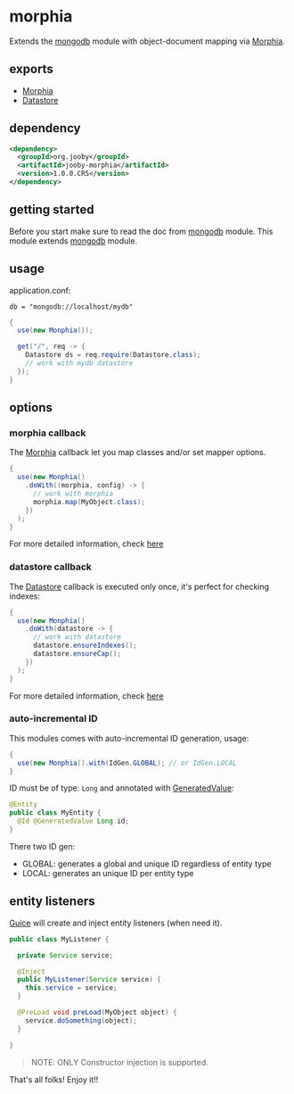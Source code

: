 # morphia

Extends the [mongodb](https://github.com/jooby-project/jooby/tree/master/jooby-mongodb) module with object-document mapping via [Morphia](https://github.com/mongodb/morphia).

## exports

* [Morphia](https://rawgit.com/wiki/mongodb/morphia/javadoc/0.111/org/mongodb/morphia/Morphia.html)
* [Datastore](https://rawgit.com/wiki/mongodb/morphia/javadoc/0.111/org/mongodb/morphia/Datastore.html)

## dependency

```xml
<dependency>
  <groupId>org.jooby</groupId>
  <artifactId>jooby-morphia</artifactId>
  <version>1.0.0.CR5</version>
</dependency>
```

## getting started

Before you start make sure to read the doc from [mongodb](https://github.com/jooby-project/jooby/tree/master/jooby-mongodb) module. This module extends [mongodb](https://github.com/jooby-project/jooby/tree/master/jooby-mongodb) module.

## usage

application.conf:

```properties
db = "mongodb://localhost/mydb"
```

```java
{
  use(new Monphia());

  get("/", req -> {
    Datastore ds = req.require(Datastore.class);
    // work with mydb datastore
  });
}
```

## options

### morphia callback

The [Morphia](https://rawgit.com/wiki/mongodb/morphia/javadoc/0.111/org/mongodb/morphia/Morphia.html) callback let you map classes and/or set mapper options.

```java
{
  use(new Monphia()
    .doWith((morphia, config) -> {
      // work with morphia
      morphia.map(MyObject.class);
    })
  );
}
```

For more detailed information, check [here]([Morphia](https://github.com/mongodb/morphia)/wiki/MappingObjects)

### datastore callback

The [Datastore](https://rawgit.com/wiki/mongodb/morphia/javadoc/0.111/org/mongodb/morphia/Datastore.html) callback is executed only once, it's perfect for checking indexes:

```java
{
  use(new Monphia()
    .doWith(datastore -> {
      // work with datastore
      datastore.ensureIndexes();
      datastore.ensureCap();
    })
  );
}
```

For more detailed information, check [here]([Morphia](https://github.com/mongodb/morphia)/wiki/Datastore#ensure-indexes-and-caps)

### auto-incremental ID
This modules comes with auto-incremental ID generation, usage:

```java
{
  use(new Monphia().with(IdGen.GLOBAL); // or IdGen.LOCAL
}
```

ID must be of type: ```Long``` and annotated with [GeneratedValue](/apidocs/org/jooby/mongodb/GeneratedValue.html):

```java
@Entity
public class MyEntity {
  @Id @GeneratedValue Long id;
}
```

There two ID gen:

* GLOBAL: generates a global and unique ID regardless of entity type
* LOCAL: generates an unique ID per entity type

## entity listeners

[Guice](https://github.com/google/guice) will create and inject entity listeners (when need it).


```java
public class MyListener {

  private Service service;

  @Inject
  public MyListener(Service service) {
    this.service = service;
  }

  @PreLoad void preLoad(MyObject object) {
    service.doSomething(object);
  }

}
```

> NOTE: ONLY Constructor injection is supported.

That's all folks! Enjoy it!!
